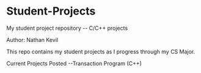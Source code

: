 # Student-Projects
My student project repository -- C/C++ projects 

Author: Nathan Kevil

This repo contains my student projects as I progress through my CS Major.

Current Projects Posted
--Transaction Program (C++)


